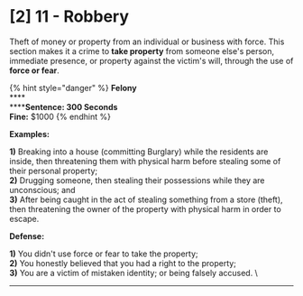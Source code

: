 # \[2] 11 - Robbery

Theft of money or property from an individual or business with force. This section makes it a crime to **take property** from someone else's person, immediate presence, or property against the victim's will, through the use of **force or fear**.

{% hint style="danger" %}
**Felony**\
****\
******Sentence: 300 Seconds**\
**Fine:** $1000
{% endhint %}

**Examples:**&#x20;

**1)** Breaking into a house (committing Burglary) while the residents are inside, then threatening them with physical harm before stealing some of their personal property;\
**2)** Drugging someone, then stealing their possessions while they are unconscious; and\
**3)** After being caught in the act of stealing something from a store (theft), then threatening the owner of the property with physical harm in order to escape.

**Defense:**

**1)** You didn't use force or fear to take the property;\
**2)** You honestly believed that you had a right to the property;\
**3)** You are a victim of mistaken identity; or being falsely accused. \
****
